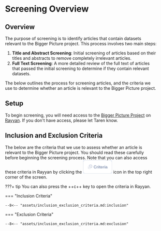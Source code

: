 # Screening Overview

## Overview

The purpose of screening is to identify articles that contain datasets relevant to the Bigger Picture project.
This process involves two main steps:

1. **Title and Abstract Screening**: Initial screening of articles based on their titles and abstracts to remove completely irrelevant articles.
2. **Full Text Screening**: A more detailed review of the full text of articles that passed the initial screening to determine if they contain relevant datasets.

The below outlines the process for screening articles, and the criteria we use to determine whether an article is relevant to the Bigger Picture project.

## Setup

To begin screening, you will need access to the [Bigger Picture Project](https://new.rayyan.ai/reviews/1388927/overview) on [Rayyan](https://www.rayyan.ai/).
If you don't have access, please let Taren know.

## Inclusion and Exclusion Criteria

The below are the criteria that we use to assess whether an article is relevant to the Bigger Picture project.
You should read these carefully before beginning the screening process.
Note that you can also access these criteria in Rayyan by clicking the ![Rayyan Criteria Icon](../imgs/rayyan_criteria.png) icon in the top right corner of the screen.

???+ tip
    You can also press the ++c++ key to open the criteria in Rayyan.

=== "Inclusion Criteria"

    --8<-- "assets/inclusion_exclusion_criteria.md:inclusion"

=== "Exclusion Criteria"

    --8<-- "assets/inclusion_exclusion_criteria.md:exclusion"
